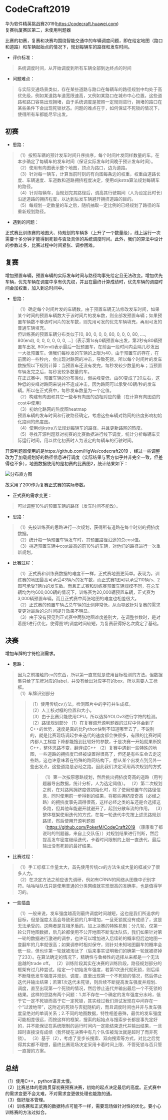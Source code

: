 
# CodeCraft2019
华为软件精英挑战赛2019(https://codecraft.huawei.com)<br>
复赛杭厦赛区第二，未使用判题器<br>

比赛的初赛，复赛和决赛均围绕智能交通中的车辆调度问题，即在给定地图（路口和道路）和车辆起始点的情况下，规划每辆车的路径和发车时间。<br>

* 评价标准：<br>

>系统调度时间，从开始调度到所有车辆全部到达终点的时间<br>

* 问题难点：<br>

>与实际交通场景类似，存在某些道路与路口在每辆车的路径规划中均处于高优先级，例如某道路车道宽限速高，又例如某路口在城市中心位置。这些道路和路口容易出现拥堵，由于系统调度是按照一定规则进行，拥堵的路口在某些条件下会出现死锁状态。问题的难点在于，如何保证不死锁的情况下，使得所有车都能尽早出发。

## 初赛

* 思路：<br>
>（1）按照车辆的预计发车时间升序排序，每个时间片发同样数量的车。在本步确定了每辆车的发车时间（保证实际发车时间晚于预计发车时间）。<br>
>（2）使用有向图表示整个地图，顶点为路口，边为道路。<br>
>（3）针对每一辆车，计算当前时刻的有向图每条边的权重，权重由道路长度、车辆速度、车道数和道路拥挤程度决定，使用dijkstra算法规划每辆车的路径。 <br>
>（4）针对每辆车，当规划完其路径后，调高其行驶期间（人为设定此时长）沿途道路的拥挤程度，以达到后发车辆避开拥挤道路的目的。<br>
>（5）每规划一定数量的车之后，随机抽取一定比例的已经规划了路径的车重新规划路径。<br>


* 遇到的问题：<br>

正式赛比训练赛的地图大、待规划的车辆多（上升了一个数量级），线上运行一次需要十多分钟才能得到死锁与否及具体的系统调度时间。此外，我们的算法中设计的参数过多，比赛过程中时间紧张、调参困难。

## 复赛

增加预置车辆，预置车辆的实际发车时间与路径均事先给定且无法改变。增加优先车辆，优先车辆在调度中享有优先权，并且在最终计算成绩时，优先车辆的调度时间会加权重，加入到总时间中。<br>

* 思路：<br>
>（1）确定每个时间片发的车辆数。由于预置车辆无法修改发车时间，如果某个时间的预置车辆数大于该时间片的发车数，则全部发预置车辆；如果预置车辆数不够该时间片的发车数，则先用可发的优先车辆填充，再用可发的普通车辆填充。<br>
>但训练赛的预置车辆分布类似于[0, 80, 0, 0, 0, 80, 0, 0, 0, 80, ...., 80(end), 0, 0, 0, 0, 0, 0, ...]（表示第1s有0辆预置车出发，第2秒有80辆预置车出发, 80(end)表示最后一批预置车，在前面一段时间内会隔几秒发出一大批预置车。但我们每秒发的车辆的上限为40，由于预置车的存在，在前面的一些秒内，会出现对路网的冲击，导致死锁。所以每个时间片的发车数按照以下规则计算：当预置车还没有发完，每秒发较少数量的车；当预置车辆发完之后，每秒发较多数量的车。<br>
>  在正式赛中，预置车辆的分布类似，但尖峰变低，由80变成了20左右，这种低的尖峰对路网来说并不造成冲击，因为路网可以承受40辆/秒的发车辆。所以在正式赛中，每秒发车数量为一个定值。<br>
>（2）构建有向图和其它一些与有向图的边相对应的量（在计算有向图边的cost中使用）<br>
>（3）初始化路网的热度图heatmap<br>
预置车辆的发车时间和行驶路径确定，考虑这些车辆对路网的热度影响初始化路网的热度图。<br>
>（4）使用dijkstra方法规划每辆车的路径，并且更新路网的热度。<br>
>（5）寻找开源判题器对初赛的比赛数据进行线下调度，统计分析每辆车实际运行时间，用以优化初赛时人为设定的每辆车的行驶时间。<br>

开源判题器使用的是https://github.com/HgWe/codecraft2019 ，经过一些调整改为了加载规划好的路径信息进行调度（实际结果与官方似乎并非完全一致，但差得也不多），地图数据使用的是初赛的比赛图2，统计结果如下：

![分布直方图](https://github.com/qiqihaer/CodeCraft-2019/blob/master/2.repecharge/Left30Right40.png "左侧每个时间片发车数为30，右侧为40")

故采用了200作为复赛正式赛的实际参数。

* 正式赛的需求变更：<br>

>可以调整10%的预置车辆的路径（发车时间不能改）。<br>

* 思路：<br>
>（1）先按训练赛的思路进行一次规划，获得所有道路在每个时刻的拥挤度数据。<br>
>（2）统计每一辆预置车辆发车时，其预置路径沿途的总cost值。<br>
>（3）挑选预置车辆中cost最高的前10%的车辆，对他们的路径进行一次重新规划。<br>

* 比赛过程：<br>

>（1）正式赛和训练赛数据的难度不一样，正式赛地图更简单。表现为，训练赛的地图最高可承受43辆/s的发车数，而正式赛1图可以承受110辆/s、2图可承受?辆/s的发车数。而且正式赛和训练赛预置车辆规模不同，在总车辆均为约600,000辆的情况下，训练赛为20,000辆预置车辆，正式赛为3,000辆预置车辆。而且正式赛中两张地图的难度也相差很大。<br>
>（2）正式赛的预置车辆占总车辆的比例非常低，从而导致针对复赛的需求变更对最后的总时间提升效果不明显。<br>
>（3）由于没有预见到正式赛中两张地图难度差别大，在调整参数时，是对着图1进行优化，使得图1的调度时间较短，为复赛获得好名次奠定了基础。<br>

## 决赛
增加车牌的字符检测需求。

* 思路：<br>

>因为之前接触的cv的东西，所以第一直觉就是使用目标检测的方法。但数据集只给了车牌对应的label，并没有给出对应字符的box，所以需要人工标框。<br>
>（1）车牌识别部分
>>（1）使用传统cv方法，检测图片中的字符并生成框。<br>
>>（2）人工核对框的位置和大小。<br>
>>（3）由于比赛只能使用CPU，所以选择YOLOv3进行字符的检测。<br>
>（2）路径规划部分
>>（1）在复赛调开源判题器的过程中体会到了C++的优势，速度是真的比Python快到不知道哪里去了，不说别的，就是比赛现场调起参来迭代的速度都会快很多，有限的比赛时间内都人工梯度下降都能搜到比较好的参数，于是决赛一开始就果断换C++，整体思路不变，翻译成C++
>>（2）复赛中遇到一些特殊的地图，一些道路的拥挤度已经被设置得很高了，但还是有些车会去走这些路，这也许意味着在特殊的路网结构下，想从某个出发点到另外一些出发点，这些道路是必经之路。因此我们决定采用两次规划的方式
>>>（1）第一次按原思路规划，然后挑出拥挤度奇高的道路（用判题器导出数据，统计分析，人为选定阈值）。
>>>（2）第二次规划之前，在对路网拥挤度做初始化时，除了使用预置车的路径信息，同时使用前一步得到的结果，将那些拥挤度奇高（必经之路）的拥挤度事先调得很高，这样必经之类的车还是会选择这条路，但其他车能避开就避开了，起到分散车流的作用。
>>（3）整体框架使用迭代的方式，在每一轮迭代中先按上述思路规划路径，然后使用开源判题器（https://github.com/PokerM/CodeCraft2019 （康康看了都说叼的判题器，来自上交队伍））对规划结果进行判断，然后提高发车密度继续迭代，卡着时间限制的上限一直迭代，最后输出没有死锁的最好结果。

* 比赛过程：<br>

>（1）手工标框工作量太大，首先使用传统cv的方法生成大量的框减少了很多人力。<br>
>（2）在决定方法之前应该先调研，例如有CRNN的网络从图像中识别字符。咕咕咕队伍只是使用普通的分类网络就实现很高的准确率，也是值得学习的。<br>

* 一些插曲
>（1）一般来说，发车强度越高则最终调度时间越短，这也是我们所追求的目标，但是强度太高会导致死锁的几率增加，一旦死锁就没有成绩了，这是无法承受的。这两者是互相矛盾的。加上决赛的特殊机制：分几轮，仅第一轮公开地图数据，后几轮都使用不公开地图不断淘汰队伍，我们如果针对第一轮的数据进行激进的调参，也许可以增加进入后续轮的概率但后边地图一变翻车的几率就很高；如果调参时相对保守，则针对未知地图翻车的概率会低一些，但也许第一轮就被淘汰了（后来事实证明我们的确第一轮就被挤掉了233）。在算法确定的情况下，精确性与鲁棒性的选择从来都是一个无法逾越的trade off。
>（2）训练阶段其实在决赛的训练阶段，路径规划部分的框架有过几种尝试。给定一个初始发车强度，若第1次迭代就死锁，则后续不断降低发车强度并规划、调度，直至出现第一个不死锁的情况，然后停止迭代并输出结果；若第1次迭代未死锁，则后续不断提高发车强度并规划、调度，直至出现第一个死锁的情况，然后停止迭代并输出最后一个不死锁的结果。这样的思路有两个问题：1.并不存在一个确定的发车强度分水岭，低于它一定不死锁而高于它一定死锁，其实经过我们测试发现在中间存在一个“过渡地带”，这附近的死锁与否挺随机的，而且调度时间也并非与发车强度呈绝对的单调关系；2.不同的地图数据，特性相差悬殊，最优的发车强度可能相差很远，而按这样的框架，搜索的起始点与搜索步长都是事先定好的，并不能保证在系统限制的运行时间内一定能结束迭代并输出结果，一旦超时直接没有成绩（我怀疑在决赛中有几个队伍被淘汰就是超时了而非死锁）。
>（3）基于（2），考虑了变步长搜索、双向搜索等方式，对比之后觉得其实都不理想，最终比赛现场决定采用卡着时间上限、不管死锁与否只管一直搜的方案。

## 总结
（1）使用C++，python语言太慢。<br>
（2）比赛总体的思路贯穿初赛预赛决赛，初始的起点决定最后的高度。正式赛中的需求变更不会太难，不对需求变更做处理也能跑的通。<br>
（3）做好版本管理。<br>
（4）训练赛和正式赛的数据特点可能不一样，需要现场做针对性的优化。要小心训练赛的方法过拟合。<br>
